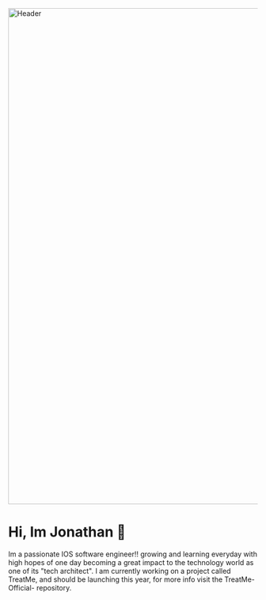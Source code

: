 <img width="1000" alt="Header" src="https://user-images.githubusercontent.com/79124628/137929035-da472636-e409-43a4-aa32-bd3fa9eb5059.png">

# Hi, Im Jonathan 👋

Im a passionate IOS software engineer!! growing and learning everyday with high hopes of one day becoming a great impact to the technology world as one of its "tech architect". I am currently working on a project called TreatMe, and should be launching this year, for more info visit the TreatMe-Official- repository.
